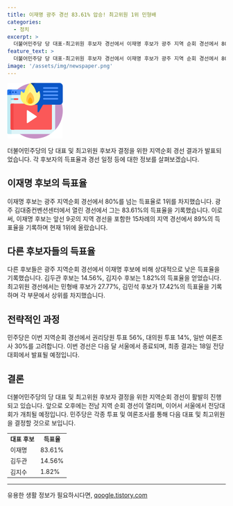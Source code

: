 ```yaml
---
title: 이재명 광주 경선 83.61% 압승! 최고위원 1위 민형배
categories:
  - 정치
excerpt: >
  더불어민주당 당 대표·최고위원 후보자 경선에서 이재명 후보가 광주 지역 순회 경선에서 80%를 넘는 득표율로 승리했습니다. 누적 득표율은 89%로 현재 1위를 유지하며, 권리당원 온라인 투표와 일반 여론조사 결과를 반영한 전당대회에서 선출될 예정입니다. 지역순회 경선은 다음 달 17일에 서울에서 종료되며, 민주당은 권리당원 투표 56%, 대의원 투표 14%, 일반 여론조사 30%를 각각 고려합니다.
feature_text: >
  더불어민주당 당 대표·최고위원 후보자 경선에서 이재명 후보가 광주 지역 순회 경선에서 80%를 넘는 득표율로 승리했습니다. 누적 득표율은 89%로 현재 1위를 유지하며, 권리당원 온라인 투표와 일반 여론조사 결과를 반영한 전당대회에서 선출될 예정입니다. 지역순회 경선은 다음 달 17일에 서울에서 종료되며, 민주당은 권리당원 투표 56%, 대의원 투표 14%, 일반 여론조사 30%를 각각 고려합니다.
image: '/assets/img/newspaper.png'
---
```


<p><img src="/assets/img/news.png" alt="rentncar 속보" /></p>

<p data-ke-size="size16">더불어민주당의 당 대표 및 최고위원 후보자 결정을 위한 지역순회 경선 결과가 발표되었습니다. 각 후보자의 득표율과 경선 일정 등에 대한 정보를 살펴보겠습니다.</p>

<h2 data-ke-size="size26">이재명 후보의 득표율</h2>

<p>이재명 후보는 광주 지역순회 경선에서 80%를 넘는 득표율로 1위를 차지했습니다. 광주 김대중컨벤션센터에서 열린 경선에서 그는 83.61%의 득표율을 기록했습니다. 이로써, 이재명 후보는 앞선 9곳의 지역 경선을 포함한 15차례의 지역 경선에서 89%의 득표율을 기록하며 현재 1위에 올랐습니다.</p>

<h2 data-ke-size="size26">다른 후보자들의 득표율</h2>

<p>다른 후보들은 광주 지역순회 경선에서 이재명 후보에 비해 상대적으로 낮은 득표율을 기록했습니다. 김두관 후보는 14.56%, 김지수 후보는 1.82%의 득표율을 얻었습니다. 최고위원 경선에서는 민형배 후보가 27.77%, 김민석 후보가 17.42%의 득표율을 기록하며 각 부문에서 상위를 차지했습니다.</p>

<h2 data-ke-size="size26">전략적인 과정</h2>

<p>민주당은 이번 지역순회 경선에서 권리당원 투표 56%, 대의원 투표 14%, 일반 여론조사 30%를 고려합니다. 이번 경선은 다음 달 서울에서 종료되며, 최종 결과는 18일 전당대회에서 발표될 예정입니다.</p>

<h2 data-ke-size="size26">결론</h2>

<p>더불어민주당의 당 대표 및 최고위원 후보자 결정을 위한 지역순회 경선이 활발히 진행되고 있습니다. 앞으로 오후에는 전남 지역 순회 경선이 열리며, 이어서 서울에서 전당대회가 개최될 예정입니다. 민주당은 각종 투표 및 여론조사를 통해 다음 대표 및 최고위원을 결정할 것으로 보입니다.</p>

<table>
    <tr>
        <td style="text-align: center;"><b>대표 후보</b></td>
        <td style="text-align: center;"><b>득표율</b></td>
    </tr>
    <tr>
        <td>이재명</td>
        <td>83.61%</td>
    </tr>
    <tr>
        <td>김두관</td>
        <td>14.56%</td>
    </tr>
    <tr>
        <td>김지수</td>
        <td>1.82%</td>
    </tr>
</table>

<p><hr></p>
유용한 생활 정보가 필요하시다면, <a href="https://qoogle.tistory.com" rel="dofollow">qoogle.tistory.com</a>


